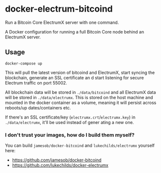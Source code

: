 # docker-electrum-bitcoind
Run a Bitcoin Core ElectrumX server with one command.

A Docker configuration for running a full Bitcoin Core node behind an ElectrumX server.

## Usage

```
docker-compose up
```

This will pull the latest version of bitcoind and ElectrumX, start syncing the blockchain, generate an SSL certificate an
d start listening for secure Electrum traffic on port 55002.

All blockchain data will be stored in `./data/bitcoind` and all ElectrumX data will be stored in `./data/electrumx`. This
 is stored on the host machine and mounted in the docker container as a volume, meaning it will persist across reboots/up
dates/containers etc.

If there's an SSL certificate/key (`electrumx.crt`/`electrumx.key`) in `./data/electrumx`, it'll be used instead of gener
ating a new one.

### I don't trust your images, how do I build them myself?

You can build `jamesob/docker-bitcoind` and `lukechilds/electrumx` yourself here:

- https://github.com/jamesob/docker-bitcoind
- https://github.com/lukechilds/docker-electrumx

